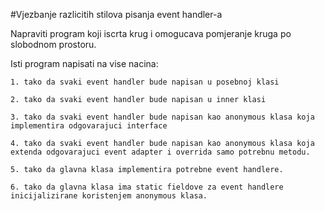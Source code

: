 #Vjezbanje razlicitih stilova pisanja event handler-a

Napraviti program koji iscrta krug i omogucava pomjeranje kruga po slobodnom prostoru.

Isti program napisati na vise nacina:

	1. tako da svaki event handler bude napisan u posebnoj klasi

	2. tako da svaki event handler bude napisan u inner klasi

	3. tako da svaki event handler bude napisan kao anonymous klasa koja implementira odgovarajuci interface

	4. tako da svaki event handler bude napisan kao anonymous klasa koja extenda odgovarajuci event adapter i overrida samo potrebnu metodu.

	5. tako da glavna klasa implementira potrebne event handlere.

	6. tako da glavna klasa ima static fieldove za event handlere inicijalizirane koristenjem anonymous klasa.